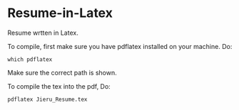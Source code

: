# Resume-in-Latex
Resume wrtten in Latex.

To compile, first make sure you have pdflatex installed on your machine.
Do:
```
which pdflatex
```
Make sure the correct path is shown.

To compile the tex into the pdf, Do:
```
pdflatex Jieru_Resume.tex
```
